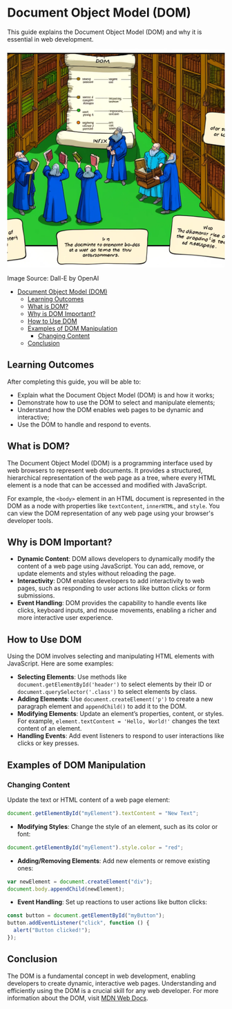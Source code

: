 # Document Object Model (DOM)

This guide explains the Document Object Model (DOM) and why it is essential in web development.

![DOM](DOM.webp)

Image Source: Dall-E by OpenAI

- [Document Object Model (DOM)](#document-object-model-dom)
  - [Learning Outcomes](#learning-outcomes)
  - [What is DOM?](#what-is-dom)
  - [Why is DOM Important?](#why-is-dom-important)
  - [How to Use DOM](#how-to-use-dom)
  - [Examples of DOM Manipulation](#examples-of-dom-manipulation)
    - [Changing Content](#changing-content)
  - [Conclusion](#conclusion)

## Learning Outcomes

After completing this guide, you will be able to:

- Explain what the Document Object Model (DOM) is and how it works;
- Demonstrate how to use the DOM to select and manipulate elements;
- Understand how the DOM enables web pages to be dynamic and interactive;
- Use the DOM to handle and respond to events.

## What is DOM?

The Document Object Model (DOM) is a programming interface used by web browsers to represent web documents. It provides a structured, hierarchical representation of the web page as a tree, where every HTML element is a node that can be accessed and modified with JavaScript.

For example, the `<body>` element in an HTML document is represented in the DOM as a node with properties like `textContent`, `innerHTML`, and `style`. You can view the DOM representation of any web page using your browser's developer tools.

## Why is DOM Important?

- **Dynamic Content**: DOM allows developers to dynamically modify the content of a web page using JavaScript. You can add, remove, or update elements and styles without reloading the page.
- **Interactivity**: DOM enables developers to add interactivity to web pages, such as responding to user actions like button clicks or form submissions.
- **Event Handling**: DOM provides the capability to handle events like clicks, keyboard inputs, and mouse movements, enabling a richer and more interactive user experience.

## How to Use DOM

Using the DOM involves selecting and manipulating HTML elements with JavaScript. Here are some examples:

- **Selecting Elements**: Use methods like `document.getElementById('header')` to select elements by their ID or `document.querySelector('.class')` to select elements by class.
- **Adding Elements**: Use `document.createElement('p')` to create a new paragraph element and `appendChild()` to add it to the DOM.
- **Modifying Elements**: Update an element’s properties, content, or styles. For example, `element.textContent = 'Hello, World!'` changes the text content of an element.
- **Handling Events**: Add event listeners to respond to user interactions like clicks or key presses.

## Examples of DOM Manipulation

### Changing Content

Update the text or HTML content of a web page element:

```javascript
document.getElementById("myElement").textContent = "New Text";
```

- **Modifying Styles**: Change the style of an element, such as its color or font:

```javascript
document.getElementById("myElement").style.color = "red";
```

- **Adding/Removing Elements**: Add new elements or remove existing ones:

```javascript
var newElement = document.createElement("div");
document.body.appendChild(newElement);
```

- **Event Handling**: Set up reactions to user actions like button clicks:

```javascript
const button = document.getElementById("myButton");
button.addEventListener("click", function () {
  alert("Button clicked!");
});
```

## Conclusion

The DOM is a fundamental concept in web development, enabling developers to create dynamic, interactive web pages. Understanding and efficiently using the DOM is a crucial skill for any web developer. For more information about the DOM, visit [MDN Web Docs](https://developer.mozilla.org/en-US/docs/Web/API/Document_Object_Model).
